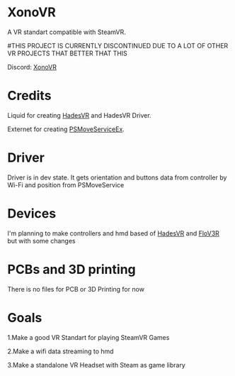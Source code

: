 # XonoVR
A VR standart compatible with SteamVR.

#THIS PROJECT IS CURRENTLY DISCONTINUED DUE TO A LOT OF OTHER VR PROJECTS THAT BETTER THAT THIS

Discord: [XonoVR](https://discord.gg/nnscnMbZgC)
# Credits
Liquid for creating [HadesVR](https://github.com/HadesVR) and HadesVR Driver.

Externet for creating [PSMoveServiceEx](https://github.com/Timocop/PSMoveServiceEx).
# Driver
Driver is in dev state. It gets orientation and buttons data from controller by Wi-Fi and position from PSMoveService
# Devices
I'm planning to make controllers and hmd based of [HadesVR](https://github.com/HadesVR/HadesVR) and [FloV3R](https://github.com/Kwiatens/FloV3R) but with some changes
# PCBs and 3D printing
There is no files for PCB or 3D Printing for now
# Goals
1.Make a good VR Standart for playing SteamVR Games

2.Make a wifi data streaming to hmd

3.Make a standalone VR Headset with Steam as game library
